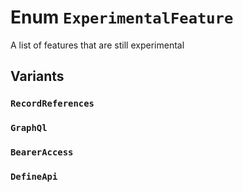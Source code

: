 # Enum `ExperimentalFeature`

A list of features that are still experimental

## Variants

### `RecordReferences`

### `GraphQl`

### `BearerAccess`

### `DefineApi`


